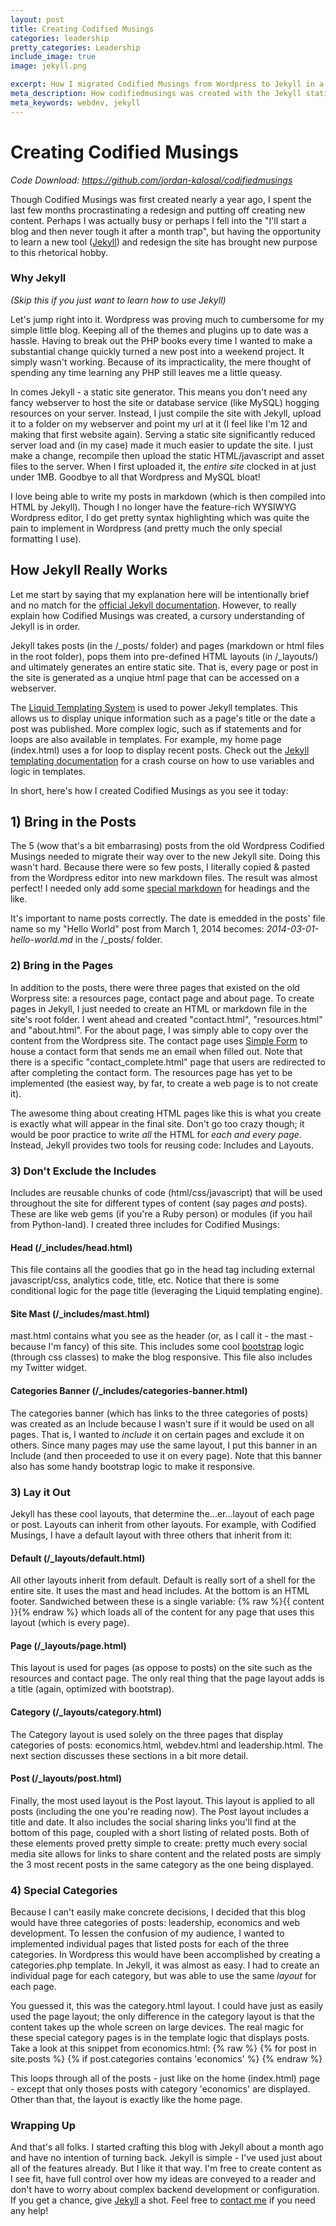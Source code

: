 ```yaml
---
layout: post
title: Creating Codified Musings
categories: leadership
pretty_categories: Leadership
include_image: true
image: jekyll.png

excerpt: How I migrated Codified Musings from Wordpress to Jekyll in a day, and why I couldn't be happier with the decision.
meta_description: How codifiedmusings was created with the Jekyll static site generator
meta_keywords: webdev, jekyll
---
```


Creating Codified Musings
===================
*Code Download: <a href="https://github.com/jordan-kalosal/codifiedmusings">https://github.com/jordan-kalosal/codifiedmusings</a>*

Though Codified Musings was first created nearly a year ago, I spent the last few months procrastinating a redesign and putting off creating new content.  Perhaps I was actually busy or perhaps I fell into the "I'll start a blog and then never tough it after a month trap", but having the opportunity to learn a new tool (<a href="jekyllrb.com">Jekyll</a>) and redesign the site has brought new purpose to this rhetorical hobby.

### Why Jekyll
*(Skip this if you just want to learn how to use Jekyll)*

Let's jump right into it.  Wordpress was proving much to cumbersome for my simple little blog.  Keeping all of the themes and plugins up to date was a hassle.  Having to break out the PHP books every time I wanted to make a substantial change quickly turned a new post into a weekend project.  It simply wasn't working.  Because of its impracticality, the mere thought of spending any time learning any PHP still leaves me a little queasy.

In comes Jekyll - a static site generator.  This means you don't need any fancy webserver to host the site or database service (like MySQL) hogging resources on your server.  Instead, I just compile the site with Jekyll, upload it to a folder on my webserver and point my url at it (I feel like I'm 12 and making that first website again).  Serving a static site significantly reduced server load and (in my case) made it much easier to update the site.  I just make a change, recompile then upload the static HTML/javascript and asset files to the server.  When I first uploaded it, the <i>entire site</i> clocked in at just under 1MB.  Goodbye to all that Wordpress and MySQL bloat!

I love being able to write my posts in markdown (which is then compiled into HTML by Jekyll).  Though I no longer have the feature-rich WYSIWYG Wordpress editor, I do get pretty syntax highlighting which was quite the pain to implement in Wordpress (and pretty much the only special formatting I use).

## How Jekyll Really Works
Let me start by saying that my explanation here will be intentionally brief and no match for the <a href="http://jekyllrb.com/docs/home/">official Jekyll documentation</a>.  However, to really explain how Codified Musings was created, a cursory understanding of Jekyll is in order.

Jekyll takes posts (in the /_posts/ folder) and pages (markdown or html files in the root folder), pops them into pre-defined HTML layouts (in /_layouts/) and ultimately generates an entire static site.  That is, every page or post in the site is generated as a unqiue html page that can be accessed on a webserver. 

The <a href="https://github.com/Shopify/liquid/wiki">Liquid Templating System</a> is used to power Jekyll templates.  This allows us to display unique information such as a page's title or the date a post was published.  More complex logic, such as if statements and for loops are also available in templates.  For example, my home page (index.html) uses a for loop to display recent posts.  Check out the <a href="http://jekyllrb.com/docs/templates/">Jekyll templating documentation</a> for a crash course on how to use variables and logic in templates.

In short, here's how I created Codified Musings as you see it today:

## 1) Bring in the Posts
The 5 (wow that's a bit embarrasing) posts from the old Wordpress Codified Musings needed to migrate their way over to the new Jekyll site.  Doing this wasn't hard.  Because there were so few posts, I literally copied & pasted from the Wordpress editor into new markdown files.  The result was almost perfect!  I needed only add some <a href="http://daringfireball.net/projects/markdown/syntax#em">special markdown</a> for headings and the like.

It's important to name posts correctly.  The date is emedded in the posts' file name so my "Hello World" post from March 1, 2014 becomes: <i>2014-03-01-hello-world.md</i> in the /_posts/ folder.

### 2) Bring in the Pages
In addition to the posts, there were three pages that existed on the old Worpress site: a resources page, contact page and about page.  To create pages in Jekyll, I just needed to create an HTML or markdown file in the site's root folder.  I went ahead and created "contact.html", "resources.html" and "about.html".  For the about page, I was simply able to copy over the content from the Wordpress site.  The contact page uses <a href="https://getsimpleform.com/">Simple Form</a> to house a contact form that sends me an email when filled out.  Note that there is a specific "contact_complete.html" page that users are redirected to after completing the contact form.  The resources page has yet to be implemented (the easiest way, by far, to create a web page is to not create it).

The awesome thing about creating HTML pages like this is what you create is exactly what will appear in the final site.  Don't go too crazy though; it would be poor practice to write <i>all</i> the HTML for <i>each and every page</i>.  Instead, Jekyll provides two tools for reusing code: Includes and Layouts.

### 3) Don't Exclude the Includes
Includes are reusable chunks of code (html/css/javascript) that will be used throughout the site for different types of content (say pages <i>and</i> posts).  These are like web gems (if you're a Ruby person) or modules (if you hail from Python-land).  I created three includes for Codified Musings:

#### Head (/_includes/head.html)
<div class="indent">
This file contains all the goodies that go in the head tag including external javascript/css, analytics code, title, etc.  Notice that there is some conditional logic for the page title (leveraging the Liquid templating engine).
</div>

#### Site Mast (/_includes/mast.html)
<div class="indent">
mast.html contains what you see as the header (or, as I call it - the mast - because I'm fancy) of this site.  This includes some cool <a href="http://getbootstrap.com/">bootstrap</a> logic (through css classes) to make the blog responsive.  This file also includes my Twitter widget.</div>

#### Categories Banner (/_includes/categories-banner.html)
<div class="indent">The categories banner (which has links to the three categories of posts) was created as an Include because I wasn't sure if it would be used on all pages.  That is, I wanted to <i>include</i> it on certain pages and exclude it on others.  Since many pages may use the same layout, I put this banner in an Include (and then proceeded to use it on every page).  Note that this banner also has some handy bootstrap logic to make it responsive.</div>

### 3) Lay it Out
Jekyll has these cool layouts, that determine the...er...layout of each page or post.  Layouts can inherit from other layouts.  For example, with Codified Musings, I have a default layout with three others that inherit from it:

#### Default (/_layouts/default.html)
<div class="indent">All other layouts inherit from default.  Default is really sort of a shell for the entire site.  It uses the mast and head includes. At the bottom is an HTML footer.  Sandwiched between these is a single variable: {% raw %}{{ content }}{% endraw %} which loads all of the content for any page that uses this layout (which is every page).</div>

#### Page (/_layouts/page.html)
<div class="indent">This layout is used for pages (as oppose to posts) on the site such as the resources and contact page.  The only real thing that the page layout adds is a title (again, optimized with bootstrap).</div>

#### Category (/_layouts/category.html)
<div class="indent">The Category layout is used solely on the three pages that display categories of posts: economics.html, webdev.html and leadership.html.  The next section discusses these sections in a bit more detail.</div>

#### Post (/_layouts/post.html)
<div class="indent">Finally, the most used layout is the Post layout.  This layout is applied to all posts (including the one you're reading now).  The Post layout includes a title and date.  It also includes the social sharing links you'll find at the bottom of this page, coupled with a short listing of related posts.  Both of these elements proved pretty simple to create: pretty much every social media site allows for links to share content and the related posts are simply the 3 most recent posts in the same category as the one being displayed.</div>

### 4) Special Categories
Because I can't easily make concrete decisions, I decided that this blog would have three categories of posts: leadership, economics and web development.  To lessen the confusion of my audience, I wanted to implemented individual pages that listed posts for each of the three categories.  In Wordpress this would have been accomplished by creating a categories.php template.  In Jekyll, it was almost as easy.  I had to create an individual page for each category, but was able to use the same <i>layout</i> for each page.

You guessed it, this was the category.html layout.  I could have just as easily used the page layout; the only difference in the category layout is that the content takes up the whole screen on large devices.  The real magic for these special category pages is in the template logic that displays posts.  Take a look at this snippet from economics.html:
{% raw %}
{% for post in site.posts %} 
{% if post.categories contains 'economics' %}
{% endraw %}

This loops through all of the posts - just like on the home (index.html) page - except that only thoses posts with category 'economics' are displayed.  Other than that, the layout is exactly like the home page.

### Wrapping Up
And that's all folks.  I started crafting this blog with Jekyll about a month ago and have no intention of turning back.  Jekyll is simple - I've used just about all of the features already.  But I like it that way.  I'm free to create content as I see fit, have full control over how my ideas are conveyed to a reader and don't have to worry about complex backend development or configuration.  If you get a chance, give <a href="http://jekyllrb.com/">Jekyll</a> a shot.  Feel free to <a href="/contact.html">contact me</a> if you need any help!
